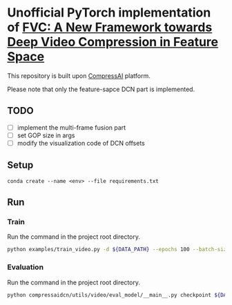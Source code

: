 # Unofficial PyTorch implementation of [FVC: A New Framework towards Deep Video Compression in Feature Space](https://openaccess.thecvf.com/content/CVPR2021/papers/Hu_FVC_A_New_Framework_Towards_Deep_Video_Compression_in_Feature_CVPR_2021_paper.pdf)

This repository is built upon [CompressAI](https://github.com/InterDigitalInc/CompressAI) platform.

Please note that only the feature-sapce DCN part is implemented.

## TODO
- [ ] implement the multi-frame fusion part
- [ ] set GOP size in  args
- [ ] modify the visualization code of DCN offsets

## Setup

```
conda create --name <env> --file requirements.txt
```

## Run

### Train

Run the command in the project root directory.

```bash
python examples/train_video.py -d ${DATA_PATH} --epochs 100 --batch-size 16 -m fvc --cuda --save
```

### Evaluation

Run the command in the project root directory.

```bash
python compressaidcn/utils/video/eval_model/__main__.py checkpoint ${DATA_PATH} ${OUTPUT_DIR} -a fvc -p ${MODEL_PATH} --keep_binaries -v
```

